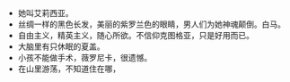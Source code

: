 - 她叫艾莉西亚。
- 丝绸一样的黑色长发，美丽的紫罗兰色的眼睛，男人们为她神魂颠倒。白马。
- 自由主义，精英主义，随心所欲。不信仰克图格亚，只是好用而已。
- 大脑里有只休眠的夏盖。
- 小孩不能做手术，薇罗尼卡，很遗憾。
- 在山里游荡，不知道住在哪，